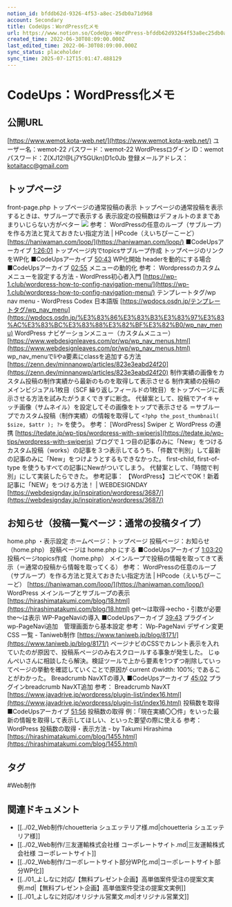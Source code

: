 ```yaml
---
notion_id: bfddb62d-9326-4f53-a8ec-25db0a71d968
account: Secondary
title: CodeUps：WordPress化メモ
url: https://www.notion.so/CodeUps-WordPress-bfddb62d93264f53a8ec25db0a71d968
created_time: 2022-06-30T08:09:00.000Z
last_edited_time: 2022-06-30T08:09:00.000Z
sync_status: placeholder
sync_time: 2025-07-12T15:01:47.488129
---
```

# CodeUps：WordPress化メモ

  
## 公開URL
[https://www.wemot.kota-web.net/](https://www.wemot.kota-web.net/)
ユーザー名：wemot-22
パスワード：wemot-22
WordPressログイン
ID：wemot
パスワード：Z(XJ12!@Lj7Y5GUkn)D1c0Jb
登録メールアドレス：kotaitacc@gmail.com
## トップページ
front-page.php
トップページの通常投稿の表示
トップページの通常投稿を表示するときは、サブループで表示する
表示設定の投稿数はデフォルトのままであまりいじらない方がベター
![](https://prod-files-secure.s3.us-west-2.amazonaws.com/d58fe38c-a9d4-4466-aed9-85604b7b2c6d/9d8a4083-ef8c-4731-99f9-1bfc16bd80be/%E3%82%B9%E3%82%AF%E3%83%AA%E3%83%BC%E3%83%B3%E3%82%B7%E3%83%A7%E3%83%83%E3%83%88_2022-01-18_16.00.12.png?X-Amz-Algorithm=AWS4-HMAC-SHA256&X-Amz-Content-Sha256=UNSIGNED-PAYLOAD&X-Amz-Credential=ASIAZI2LB4666RDXW6V4%2F20250719%2Fus-west-2%2Fs3%2Faws4_request&X-Amz-Date=20250719T060520Z&X-Amz-Expires=3600&X-Amz-Security-Token=IQoJb3JpZ2luX2VjEIX%2F%2F%2F%2F%2F%2F%2F%2F%2F%2FwEaCXVzLXdlc3QtMiJHMEUCIQD1NXS5ppsaAEQWMVAuRAZHACUZg4UwsKi1lzwTTr9o9wIgGk303ke3JBt7j%2FZpLZd5VDehBA3SH%2BKLqPVyBqmfWTkqiAQInv%2F%2F%2F%2F%2F%2F%2F%2F%2F%2FARAAGgw2Mzc0MjMxODM4MDUiDNBOxva3e3kHqWkNKSrcA76%2BcbqEleWjIIiSGMoWQXVZNU4%2FsHPSd35UpoUCWqP%2Be9pbDHlP%2BzBLHYJIwIPx%2F7kHFNICl6x5rVK6fvbsHE1ruuDOYbI3rcaz3PVs5Jc9Vr%2BNr5yI9NiYYwFwjMKTZ3KjRrXYR%2FDyZOx44tS%2B%2FYz%2F7zAalQ%2Fk5MwiNDRTx%2FADAXt3pxiAYa032i2aUZ8SyrdP%2BQIakuXm%2Fbbd8U%2FEluqgWuXYfDftu2keI%2BkSBdMjynAwVsrtALMiBDj%2BAby08a4CXV38i6HAOGzHZGCmCCTYFKKtA1krTaYp65oUES4D3PPwBTZONO1Jf5bXQlbmCeuj4CAjNrAFHttahQe7oLfvTjn7TMOi%2BJ2t5ViR2XfuX2Ajb31MbbTU1KBNNZ20BfQIN1hMw2TdN8E9eNhh%2BUTtt6pAv0FHPvd8Zx38f59XS6guz4PlXuGvFwIu9KgQsbQlYj1J%2Bz0Oj99%2B9QF2LbEZi4S6RhVuzc%2FGPJ31VnjbT6R1ePgzVX2Bc6YxeO7UfniE0keGKRKBINJFuU9nijhlVXoB78S3guS0b%2BIQ0XFRtiCU5PwKIJwvmWAFNbAPGDuKsykFBV39GWvz%2BVjyGnrxZdbj05nsjfGuSqZl0CLGYrMXXdV4EFv1TqgzMIXF7MMGOqUBFNnYBv4%2BhRVzr%2FoM17%2Bq3G49ElzRDBiWX70fY27e9yRaIF9SddsOqrIJc0VJbdGeR7R4E2iUr7PqxMyTfp2twZ3nGZfot0dB%2Bl7c8rn6%2BkQ0Er86iBTL4z2Rzl494K4jURQWqXRDF%2FOM8Srqkxzfu4v6vM7gmYqj0XidMMFySjVFuSQKIhyVIPmceSvOWaQHgb9NSqYP14z2MEtz%2BvFx0kVvBm4R&X-Amz-Signature=b98f6ee508808a41f9637829114bf7d702e1fa07cc9cfb4973bb0d5ac2800a79&X-Amz-SignedHeaders=host&x-amz-checksum-mode=ENABLED&x-id=GetObject)
参考：
WordPressの任意のループ（サブループ）を作る方法と覚えておきたい指定方法 | HPcode（えいちぴーこーど） [https://haniwaman.com/loop/](https://haniwaman.com/loop/)
■CodeUpsアーカイブ
[1:26:01](https://www.youtube.com/watch?v=jU6QwSG4uFc&t=5161s) トップページ内でtopicsサブループ作成
トップページのリンクをWP化
■CodeUpsアーカイブ
[50:43](https://www.youtube.com/watch?v=jU6QwSG4uFc&t=3043s) WP化開始
headerを動的にする場合
■CodeUpsアーカイブ
[02:55](https://www.youtube.com/watch?v=kSOPIItACBk&t=175s) メニューの動的化
参考：
Wordpressのカスタムメニューを設定する方法 - WordPress初心者入門
[https://wp-1.club/wordpress-how-to-config-navigation-menu/](https://wp-1.club/wordpress-how-to-config-navigation-menu/)
テンプレートタグ/wp nav menu - WordPress Codex 日本語版 
[https://wpdocs.osdn.jp/テンプレートタグ/wp_nav_menu](https://wpdocs.osdn.jp/%E3%83%86%E3%83%B3%E3%83%97%E3%83%AC%E3%83%BC%E3%83%88%E3%82%BF%E3%82%B0/wp_nav_menu)
WordPress ナビゲーションメニュー（カスタムメニュー） [https://www.webdesignleaves.com/pr/wp/wp_nav_menus.html](https://www.webdesignleaves.com/pr/wp/wp_nav_menus.html)
wp_nav_menuでliやa要素にclassを追加する方法 [https://zenn.dev/minnanowp/articles/823e3eabd24f20](https://zenn.dev/minnanowp/articles/823e3eabd24f20)
制作実績の画像をカスタム投稿の制作実績から最新のものを取得して表示させる
制作実績の投稿のメインビジュアル1枚目（SCF 繰り返しフィールドの1枚目）をトップページに表示させる方法を試みたがうまくできずに断念。
代替案として、投稿でアイキャッチ画像（サムネイル）を設定してその画像をトップで表示させる
＝サブループでカスタム投稿（制作実績）の情報を取得して `<?php the_post_thumbnail( $size, $attr ); ?>` を使う。
参考：
[WordPress] Swiper と WordPress の連携 [https://tedate.jp/wp-tips/wordpress-with-swiperjs](https://tedate.jp/wp-tips/wordpress-with-swiperjs)
ブログで１つ目の記事のみに「New」をつける
カスタム投稿（works）の記事を３つ表示してるうち、「件数で判別」して最新の記事のみに「New」をつけようとするもできなかった。
first-child, first-of-type を使うもすべての記事にNewがついてしまう。
代替案として、「時間で判別」にして実装したらできた。
参考記事：
【WordPress】コピペでOK！新着記事に「NEW」をつける方法！ | WEBDESIGNDAY [https://webdesignday.jp/inspiration/wordpress/3687/](https://webdesignday.jp/inspiration/wordpress/3687/)
## お知らせ（投稿一覧ページ：通常の投稿タイプ）
home.php
・表示設定
ホームページ：トップページ
投稿ページ：お知らせ（home.php）
投稿ページは home.php にする
■CodeUpsアーカイブ
[1:03:20](https://www.youtube.com/watch?v=jU6QwSG4uFc&t=3800s) 投稿ページtopics作成（home.php）
メインループで投稿の情報を取ってきて表示（＝通常の投稿から情報を取ってくる）
参考：
WordPressの任意のループ（サブループ）を作る方法と覚えておきたい指定方法 | HPcode（えいちぴーこーど） [https://haniwaman.com/loop/](https://haniwaman.com/loop/)
WordPress メインループとサブループの表示 [https://hirashimatakumi.com/blog/18.html](https://hirashimatakumi.com/blog/18.html)
get〜は取得→echo・引数が必要
the〜は表示
WP-PageNaviの導入
■CodeUpsアーカイブ
[39:43](https://www.youtube.com/watch?v=kSOPIItACBk&t=2383s) プラグインwp-PageNavi追加　管理画面から基本設定
参考：
Wp-PageNavi デザイン変更 CSS 一覧 - Taniweb制作 [https://www.taniweb.jp/blog/8171/](https://www.taniweb.jp/blog/8171/)
ページナビのCSSでカレント表示を入れていたのが原因で、投稿系ページのみ右スクロールする事象が発生した。
じゅんぺいさんに相談したら解決。検証ツールで上から要素を1つずつ削除していってページの挙動を確認していくことで原因が current のwidth: 100%; であることがわかった。
Breadcrumb NavXTの導入
■CodeUpsアーカイブ
[45:02](https://www.youtube.com/watch?v=kSOPIItACBk&t=2702s) プラグインbreadcrumb NavXT追加
参考：
Breadcrumb NavXT [https://www.javadrive.jp/wordpress/plugin-list/index16.html](https://www.javadrive.jp/wordpress/plugin-list/index16.html)
投稿数を取得
■CodeUpsアーカイブ
[51:56](https://www.youtube.com/watch?v=kSOPIItACBk&t=3116s) 投稿数の取得
例：「現在実績〇〇件」をいった最新の情報を取得して表示してほしい、といった要望の際に使える
参考：
WordPress 投稿数の取得・表示方法 - by Takumi Hirashima [https://hirashimatakumi.com/blog/1455.html](https://hirashimatakumi.com/blog/1455.html)

## タグ

#Web制作 

## 関連ドキュメント

- [[../02_Web制作/chouetteria シュエッテリア様.md|chouetteria シュエッテリア様]]
- [[../02_Web制作/三友運輸株式会社様 コーポレートサイト.md|三友運輸株式会社様 コーポレートサイト]]
- [[../02_Web制作/コーポレートサイト部分WP化.md|コーポレートサイト部分WP化]]
- [[../01_よしなに対応/【無料プレゼント企画】高単価案件受注の提案文実例.md|【無料プレゼント企画】高単価案件受注の提案文実例]]
- [[../01_よしなに対応/オリジナル営業文.md|オリジナル営業文]]
